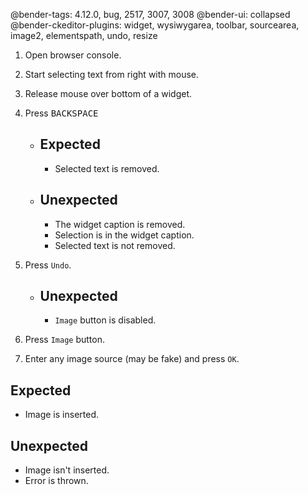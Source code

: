 @bender-tags: 4.12.0, bug, 2517, 3007, 3008
@bender-ui: collapsed
@bender-ckeditor-plugins: widget, wysiwygarea, toolbar, sourcearea, image2, elementspath, undo, resize

1. Open browser console.
1. Start selecting text from right with mouse.
1. Release mouse over bottom of a widget.
1. Press <kbd>BACKSPACE</kbd>

	- ## Expected
		- Selected text is removed.

	- ## Unexpected
		- The widget caption is removed.
		- Selection is in the widget caption.
		- Selected text is not removed.

1. Press `Undo`.

	- ## Unexpected
		- `Image` button is disabled.

1. Press `Image` button.
1. Enter any image source (may be fake) and press `OK`.

## Expected
- Image is inserted.

## Unexpected
- Image isn't inserted.
- Error is thrown.
